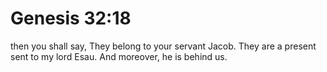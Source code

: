 # Genesis 32:18

then you shall say, They belong to your servant Jacob. They are a present sent to my lord Esau. And moreover, he is behind us.
